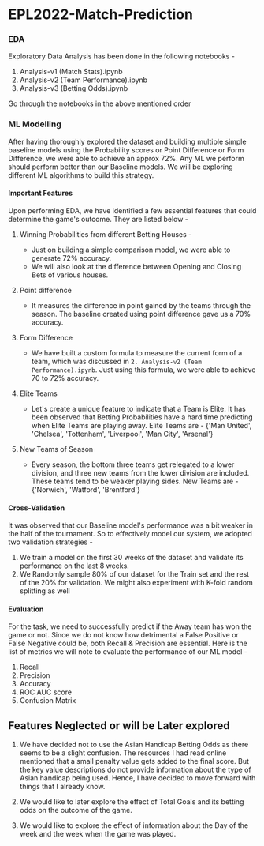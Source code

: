 # EPL2022-Match-Prediction

### EDA

Exploratory Data Analysis has been done in the following notebooks - 

1. Analysis-v1 (Match Stats).ipynb
2. Analysis-v2 (Team Performance).ipynb
3. Analysis-v3 (Betting Odds).ipynb

Go through the notebooks in the above mentioned order

### ML Modelling

After having thoroughly explored the dataset and building multiple simple baseline models using the Probability scores or Point Difference or Form Difference, we were able to achieve an approx 72%. Any ML we perform should perform better than our Baseline models. We will be exploring different ML algorithms to build this strategy.


#### Important Features

Upon performing EDA, we have identified a few essential features that could determine the game's outcome. They are listed below - 

1. Winning Probabilities from different Betting Houses - 
    - Just on building a simple comparison model, we were able to generate 72% accuracy.
    - We will also look at the difference between Opening and Closing Bets of various houses.
    
2. Point difference
    - It measures the difference in point gained by the teams through the season. The baseline created using point difference gave us a 70% accuracy.
    
3. Form Difference
    - We have built a custom formula to measure the current form of a team, which was discussed in `2. Analysis-v2 (Team Performance).ipynb`. Just using this formula, we were able to achieve 70 to 72% accuracy.
    
4. Elite Teams
    - Let's create a unique feature to indicate that a Team is Elite. It has been observed that Betting Probabilities have a hard time predicting when Elite Teams are playing away. Elite Teams are - {'Man United', 'Chelsea', 'Tottenham', 'Liverpool', 'Man City', 'Arsenal'}
    
5. New Teams of Season
    - Every season, the bottom three teams get relegated to a lower division, and three new teams from the lower division are included. These teams tend to be weaker playing sides. New Teams are - {'Norwich', 'Watford', 'Brentford'}


#### Cross-Validation

It was observed that our Baseline model's performance was a bit weaker in the half of the tournament. So to effectively model our system, we adopted two validation strategies -

1. We train a model on the first 30 weeks of the dataset and validate its performance on the last 8 weeks.
2. We Randomly sample 80% of our dataset for the Train set and the rest of the 20% for validation. We might also experiment with K-fold random splitting as well

#### Evaluation

For the task, we need to successfully predict if the Away team has won the game or not. Since we do not know how detrimental a False Positive or False Negative could be, both Recall & Precision are essential. Here is the list of metrics we will note to evaluate the performance of our ML model - 

1. Recall
2. Precision
3. Accuracy
4. ROC AUC score
5. Confusion Matrix

## Features Neglected or will be Later explored

1. We have decided not to use the Asian Handicap Betting Odds as there seems to be a slight confusion. The resources I had read online mentioned that a small penalty value gets added to the final score. But the key value descriptions do not provide information about the type of Asian handicap being used. Hence, I have decided to move forward with things that I already know.

2. We would like to later explore the effect of Total Goals and its betting odds on the outcome of the game.

3. We would like to explore the effect of information about the Day of the week and the week when the game was played.
